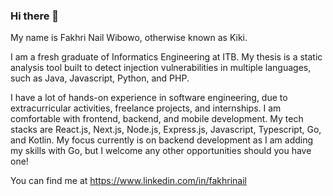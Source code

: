 ### Hi there 👋

My name is Fakhri Nail Wibowo, otherwise known as Kiki.

I am a fresh graduate of Informatics Engineering at ITB. My thesis is a static analysis tool built to detect injection vulnerabilities in multiple languages, such as Java, Javascript, Python, and PHP.

I have a lot of hands-on experience in software engineering, due to extracurricular activities, freelance projects, and internships. I am comfortable with frontend, backend, and mobile development. My tech stacks are React.js, Next.js, Node.js, Express.js, Javascript, Typescript, Go, and Kotlin. My focus currently is on backend development as I am adding my skills with Go, but I welcome any other opportunities should you have one!

You can find me at https://www.linkedin.com/in/fakhrinail
